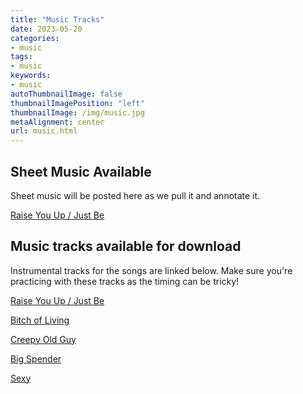 ```yaml
---
title: "Music Tracks"
date: 2023-05-20
categories:
- music
tags:
- music
keywords:
- music
autoThumbnailImage: false
thumbnailImagePosition: "left"
thumbnailImage: /img/music.jpg
metaAlignment: center
url: music.html
---
```


## Sheet Music Available

Sheet music will be posted here as we pull it and annotate it.

[Raise You Up / Just Be](../doc/RaiseYouUpJustBe.pdf)

## Music tracks available for download

Instrumental tracks for the songs are linked below. Make sure you're practicing with these tracks as the timing can be tricky!

[Raise You Up / Just Be](../music/raiseYouUp.mp3)

[Bitch of Living](../music/bitchOfLiving.mp3)

[Creepy Old Guy](../music/creepyOldGuy.mp3)

[Big Spender](../music/heyBigSpender.mp4)

[Sexy](../music/sexy.mp4)

